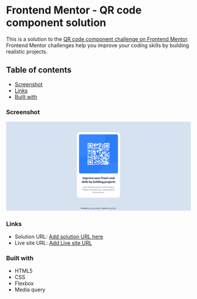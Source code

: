 # Frontend Mentor - QR code component solution

This is a solution to the [QR code component challenge on Frontend Mentor](https://www.frontendmentor.io/challenges/qr-code-component-iux_sIO_H). Frontend Mentor challenges help you improve your coding skills by building realistic projects. 

## Table of contents

 - [Screenshot](#screenshot)
 - [Links](#links)
 - [Built with](#built-with)


### Screenshot

![scrennshot](./Screenshot-QR-code.png)

### Links

- Solution URL: [Add solution URL here](https://www.frontendmentor.io/solutions/static-landing-page-using-flexbox-rJIAfY7mc)
- Live site URL: [Add Live site URL](https://danielaruiza.github.io/qr-code-component/)

### Built with

- HTML5 
- CSS 
- Flexbox
- Media query


